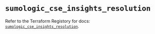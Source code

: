 # `sumologic_cse_insights_resolution`

Refer to the Terraform Registory for docs: [`sumologic_cse_insights_resolution`](https://www.terraform.io/docs/providers/sumologic/r/cse_insights_resolution).
